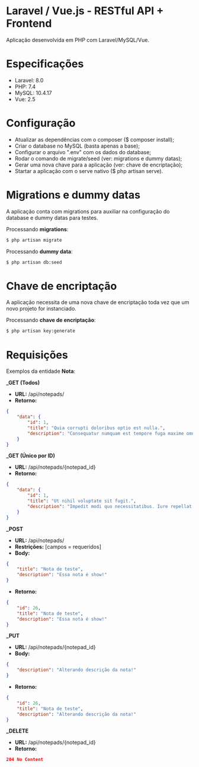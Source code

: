# Laravel / Vue.js - RESTful API + Frontend

Aplicação desenvolvida em PHP com Laravel/MySQL/Vue.

# Especificações

  - Laravel: 8.0
  - PHP: 7.4
  - MySQL: 10.4.17
  - Vue: 2.5

# Configuração

  - Atualizar as dependências com o composer ($ composer install);
  - Criar o database no MySQL (basta apenas a base);
  - Configurar o arquivo ".env" com os dados do database;
  - Rodar o comando de migrate/seed (ver: migrations e dummy datas);
  - Gerar uma nova chave para a aplicação (ver: chave de encriptação);
  - Startar a aplicação com o serve nativo ($ php artisan serve).

# Migrations e dummy datas

A aplicação conta com migrations para auxiliar na configuração do database e dummy datas para testes. 

Processando **migrations**:
```sh
$ php artisan migrate
```
Processando **dummy data**:
```sh
$ php artisan db:seed
```

# Chave de encriptação

A aplicação necessita de uma nova chave de encriptação toda vez que um novo projeto for instanciado. 

Processando **chave de encriptação**:
```sh
$ php artisan key:generate
```

# Requisições

Exemplos da entidade **Nota**:

**_GET (Todos)**

- **URL:** /api/notepads/
- **Retorno:**
```json
{
    "data": {
        "id": 1,
        "title": "Quia corrupti doloribus optio est nulla.",
        "description": "Consequatur numquam est tempore fuga maxime omnis repudiandae. Quas aut quod mollitia minus. Quod vitae cumque tempore ab. Quas quae voluptatem eveniet praesentium."
    }
}
```

**_GET (Único por ID)**

- **URL:** /api/notepads/{notepad_id}
- **Retorno:**
```json
{
    "data": {
        "id": 1,
        "title": "Ut nihil voluptate sit fugit.",
        "description": "Impedit modi quo necessitatibus. Iure repellat maiores at inventore hic ab blanditiis. Aut consequatur tenetur alias ea aliquid quos."
    }
}
```

**_POST**

- **URL:** /api/notepads/
- **Restrições:** [campos = requeridos]
- **Body:**
```json
{
	"title": "Nota de teste",
	"description": "Essa nota é show!"
}
```
- **Retorno:**
```json
{
    "id": 26,
    "title": "Nota de teste",
    "description": "Essa nota é show!"
}
```

**_PUT**

- **URL:** /api/notepads/{notepad_id}
- **Body:**
```json
{
	"description": "Alterando descrição da nota!"
}
```
- **Retorno:**
```json
{
    "id": 26,
    "title": "Nota de teste",
    "description": "Alterando descrição da nota!"
}
```

**_DELETE**

- **URL:** /api/notepads/{notepad_id}
- **Retorno:**
```json
204 No Content
```
